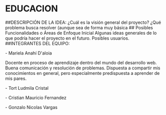 # EDUCACION
</p> 
</p>
##DESCRIPCIÓN DE LA IDEA: 
¿Cuál es la visión general del proyecto? ¿Qué problema busca resolver (aunque sea de forma muy básica
## Posibles Funcionalidades o Áreas de Enfoque Inicial
Algunas ideas generales de lo que podría hacer el proyecto en el futuro. Posibles usuarios.
##INTEGRANTES DEL EQUIPO: 
</p>
- Mariela Anahí D'aloia
</p> Docente en proceso de aprendizaje dentro del mundo del desarrollo web. Buena comunicación y resolución de problemas. Dispuesta a compartir mis conocimientos en general, pero especialmente predispuesta a aprender de mis pares.
</p>
- Tort Ludmila Cristal
</p>
- Cristian Mauricio Fernandez
</p>
- Gonzalo Nicolas Vargas
</p>

